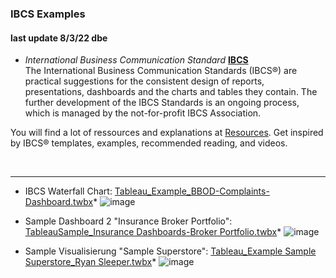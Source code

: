 ### IBCS Examples
#### last update 8/3/22 dbe

* *International Business Communication Standard* [**IBCS**](https://www.ibcs.com/de/)  
The International Business Communication Standards (IBCS®) are practical suggestions for the consistent design of reports, presentations, dashboards and the charts and tables they contain. The further development of the IBCS Standards is an ongoing process, which is managed by the not-for-profit IBCS Association.

You will find a lot of ressources and explanations at [Resources](https://www.ibcs.com/de/resources/). Get inspired by IBCS® templates, examples, recommended reading, and videos.
  
<br>  

---  

+ IBCS Waterfall Chart: [Tableau_Example_BBOD-Complaints-Dashboard.twbx](https://github.com/sawubona-gmbh/BINA-FS22-WORK/blob/main/LB02-PerformanceManagement/TABLEAU/Tableau_Example_BBOD-Complaints-Dashboard.twbx)*
![image](https://user-images.githubusercontent.com/52699611/157262678-c8c5bd72-4e96-46e8-821e-650f99f2a83b.png)



+ Sample Dashboard 2 "Insurance Broker Portfolio": [TableauSample_Insurance Dashboards-Broker Portfolio.twbx](https://github.com/sawubona-gmbh/BINA-FS22-WORK/blob/main/LB02-PerformanceManagement/TABLEAU/TableauSample_Insurance%20Dashboards-Broker%20Portfolio.twbx)*
![image](https://user-images.githubusercontent.com/52699611/155574026-7e1e3664-48c3-434d-8662-297eaa5d1c58.png)


+ Sample Visualisierung "Sample Superstore": [Tableau_Example Sample Superstore_Ryan Sleeper.twbx](https://github.com/sawubona-gmbh/BINA-FS22-WORK/blob/main/LB02-PerformanceManagement/TABLEAU/Tableau_Example%20Sample%20Superstore_Ryan%20Sleeper.twbx)*
![image](https://user-images.githubusercontent.com/52699611/155574265-109dc7ef-03fa-4d6b-808d-3f1bc09776dd.png)

